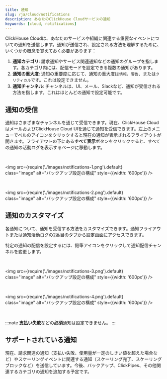 ```yaml
---
title: 通知
slug: /ja/cloud/notifications
description: あなたのClickHouse Cloudサービスの通知
keywords: [cloud, notifications]
---
```


ClickHouse Cloudは、あなたのサービスや組織に関連する重要なイベントについての通知を送信します。通知が送信され、設定される方法を理解するために、いくつかの概念を覚えておく必要があります：

1. **通知カテゴリ**: 請求通知やサービス関連通知などの通知のグループを指します。各カテゴリ内には、配信モードを設定できる複数の通知があります。
2. **通知の重大度**: 通知の重要度に応じて、通知の重大度は`情報`、`警告`、または`クリティカル`です。これは設定できません。
3. **通知チャンネル**: チャンネルは、UI、メール、Slackなど、通知が受信される方法を指します。これはほとんどの通知で設定可能です。

## 通知の受信

通知はさまざまなチャンネルを通じて受信できます。現在、ClickHouse CloudはメールおよびClickHouse Cloud UIを通じて通知を受信できます。左上のメニューでベルのアイコンをクリックすると現在の通知が表示されるフライアウトが開きます。フライアウトの下にある**すべて表示**ボタンをクリックすると、すべての通知の活動ログを表示するページに移動します。

<br />

<img src={require('./images/notifications-1.png').default}    
  class="image"
  alt="バックアップ設定の構成"
  style={{width: '600px'}} />

<br />

<img src={require('./images/notifications-2.png').default}    
  class="image"
  alt="バックアップ設定の構成"
  style={{width: '600px'}} />

## 通知のカスタマイズ

各通知について、通知を受信する方法をカスタマイズできます。通知フライアウトまたは通知活動ログの2番目のタブから設定画面にアクセスできます。

特定の通知の配信を設定するには、鉛筆アイコンをクリックして通知配信チャンネルを変更します。

<br />

<img src={require('./images/notifications-3.png').default}    
  class="image"
  alt="バックアップ設定の構成"
  style={{width: '600px'}} />

<br />

<img src={require('./images/notifications-4.png').default}    
  class="image"
  alt="バックアップ設定の構成"
  style={{width: '600px'}} />

<br />

:::note
**支払い失敗**などの**必須**通知は設定できません。
:::

## サポートされている通知

現在、請求関連の通知（支払い失敗、使用量が一定のしきい値を超えた場合など）やスケーリングイベントに関連する通知（スケーリング完了、スケーリングブロックなど）を送信しています。今後、バックアップ、ClickPipes、その他関連するカテゴリの通知を追加する予定です。
